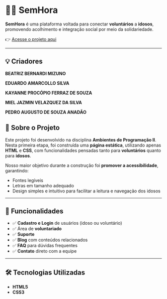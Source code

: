 # 👵🏻  SemHora

**SemHora** é uma plataforma voltada para conectar **voluntários** a **idosos**, promovendo acolhimento e integração social por meio da solidariedade.  

👉 [Acesse o projeto aqui](https://kayferraz.github.io/SemHora--Voluntario/ProjetoSemHora/inicial.html)

---
##  💡  Criadores
**BEATRIZ BERNARDI MIZUNO**

**EDUARDO AMARCOLLO SILVA** 

**KAYANNE PROCÓPIO FERRAZ DE SOUZA** 

**MIEL JAZMIN VELAZQUEZ DA SILVA** 

**PEDRO AUGUSTO DE SOUZA ANADÃO** 


## 📖 Sobre o Projeto

Este projeto foi desenvolvido na disciplina **Ambientes de Programação II**.  
Nesta primeira etapa, foi construída uma **página estática**, utilizando apenas **HTML** e **CSS**, com funcionalidades pensadas tanto para **voluntários** quanto para **idosos**.

Nosso maior objetivo durante a construção foi **promover a acessibilidade**, garantindo:  
- Fontes legíveis  
- Letras em tamanho adequado  
- Design simples e intuitivo para facilitar a leitura e navegação dos idosos  

---

## 🧩 Funcionalidades

- ✅ **Cadastro e Login** de usuários (idoso ou voluntário) 
- ✅ Área de **voluntariado**  
- ✅ **Suporte** 
- ✅ **Blog** com conteúdos relacionados  
- ✅ **FAQ** para dúvidas frequentes  
- ✅ **Contato** direto com a equipe  

---

## 🛠️ Tecnologias Utilizadas

- **HTML5**  
- **CSS3**  
